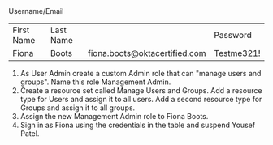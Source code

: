 <table>
<tr><td>First Name</td><td>Last Name</td><td></td>Username/Email</td><td>Password</td></tr>
<tr><td>Fiona</td><td>Boots</td><td>fiona.boots@oktacertified.com</td><td>Testme321!</td></tr>
</table>

1. As User Admin create a custom Admin role that can "manage users and groups". Name this role Management Admin.
2. Create a resource set called Manage Users and Groups. Add a resource type for Users and assign it to all users. Add a second resource type for Groups and assign it to all groups.
3. Assign the new Management Admin role to Fiona Boots.
4. Sign in as Fiona using the credentials in the table and suspend Yousef Patel.
